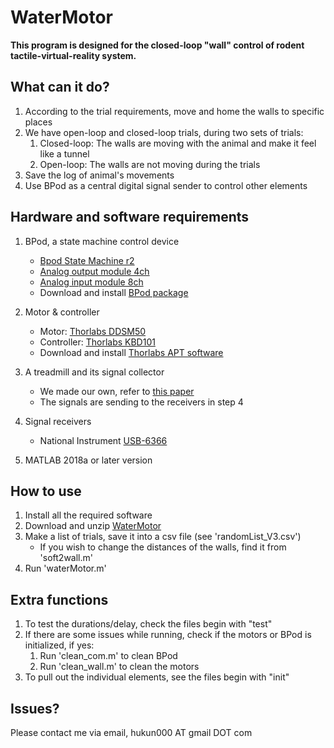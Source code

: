 # WaterMotor
__This program is designed for the closed-loop "wall" control of rodent tactile-virtual-reality system.__

## What can it do?

1. According to the trial requirements, move and home the walls to specific places
2. We have open-loop and closed-loop trials, during two sets of trials:
   1. Closed-loop: The walls are moving with the animal and make it feel like a tunnel
   2. Open-loop: The walls are not moving during the trials
3. Save the log of animal's movements
4. Use BPod as a central digital signal sender to control other elements

## Hardware and software requirements

1. BPod, a state machine control device
   * [Bpod State Machine r2](https://sanworks.io/shop/viewproduct?productID=1024)
   * [Analog output module 4ch](https://sanworks.io/shop/viewproduct?productID=1013)
   * [Analog input module 8ch](https://sanworks.io/shop/viewproduct?productID=1021)
   * Download and install [BPod package](https://github.com/sanworks/Bpod_Gen2)

2. Motor & controller
   * Motor: [Thorlabs DDSM50](https://www.thorlabs.com/newgrouppage9.cfm?objectgroup_id=8535)
   * Controller: [Thorlabs KBD101](https://www.thorlabs.com/newgrouppage9.cfm?objectgroup_id=5698)
   * Download and install [Thorlabs APT software](https://www.thorlabs.com/newgrouppage9.cfm?objectgroup_id=9019)

3. A treadmill and its signal collector
   * We made our own, refer to [this paper](https://elifesciences.org/articles/12559)
   * The signals are sending to the receivers in step 4

4. Signal receivers
   * National Instrument [USB-6366](https://www.ni.com/en-us/support/model.usb-6366.html)

5. MATLAB 2018a or later version

## How to use

1. Install all the required software
2. Download and unzip [WaterMotor](https://github.com/hu-kun/WaterMotor/archive/master.zip)
2. Make a list of trials, save it into a csv file (see 'randomList_V3.csv')
   * If you wish to change the distances of the walls, find it from 'soft2wall.m'
3. Run 'waterMotor.m'

## Extra functions

1. To test the durations/delay, check the files begin with "test"
2. If there are some issues while running, check if the motors or BPod is initialized, if yes:
   1. Run 'clean_com.m' to clean BPod
   2. Run 'clean_wall.m' to clean the motors
3. To pull out the individual elements, see the files begin with "init"

## Issues?
Please contact me via email, hukun000 AT gmail DOT com
